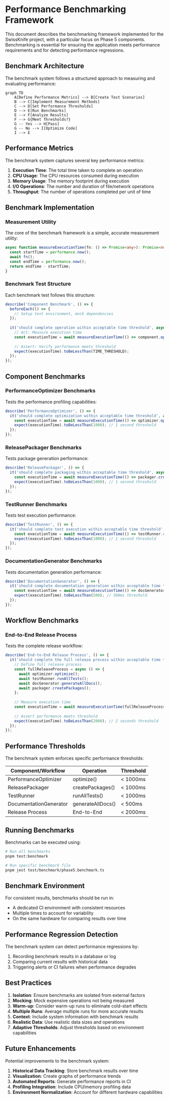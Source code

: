 # Performance Benchmarking Framework

This document describes the benchmarking framework implemented for the SwissKnife project, with a particular focus on Phase 5 components. Benchmarking is essential for ensuring the application meets performance requirements and for detecting performance regressions.

## Benchmark Architecture

The benchmark system follows a structured approach to measuring and evaluating performance:

```mermaid
graph TD
    A[Define Performance Metrics] --> B[Create Test Scenarios]
    B --> C[Implement Measurement Methods]
    C --> D[Set Performance Thresholds]
    D --> E[Run Benchmarks]
    E --> F[Analyze Results]
    F --> G{Meet Thresholds?}
    G -- Yes --> H[Pass]
    G -- No --> I[Optimize Code]
    I --> E
```

## Performance Metrics

The benchmark system captures several key performance metrics:

1. **Execution Time**: The total time taken to complete an operation
2. **CPU Usage**: The CPU resources consumed during execution
3. **Memory Usage**: The memory footprint during execution
4. **I/O Operations**: The number and duration of file/network operations
5. **Throughput**: The number of operations completed per unit of time

## Benchmark Implementation

### Measurement Utility

The core of the benchmark framework is a simple, accurate measurement utility:

```typescript
async function measureExecutionTime(fn: () => Promise<any>): Promise<number> {
  const startTime = performance.now();
  await fn();
  const endTime = performance.now();
  return endTime - startTime;
}
```

### Benchmark Test Structure

Each benchmark test follows this structure:

```typescript
describe('Component Benchmark', () => {
  beforeEach(() => {
    // Setup test environment, mock dependencies
  });
  
  it('should complete operation within acceptable time threshold', async () => {
    // Act: Measure execution time
    const executionTime = await measureExecutionTime(() => component.operation());
    
    // Assert: Verify performance meets threshold
    expect(executionTime).toBeLessThan(TIME_THRESHOLD);
  });
});
```

## Component Benchmarks

### PerformanceOptimizer Benchmarks

Tests the performance profiling capabilities:

```typescript
describe('PerformanceOptimizer', () => {
  it('should complete optimization within acceptable time threshold', async () => {
    const executionTime = await measureExecutionTime(() => optimizer.optimize());
    expect(executionTime).toBeLessThan(1000); // 1 second threshold
  });
});
```

### ReleasePackager Benchmarks

Tests package generation performance:

```typescript
describe('ReleasePackager', () => {
  it('should complete packaging within acceptable time threshold', async () => {
    const executionTime = await measureExecutionTime(() => packager.createPackages());
    expect(executionTime).toBeLessThan(1000); // 1 second threshold
  });
});
```

### TestRunner Benchmarks

Tests test execution performance:

```typescript
describe('TestRunner', () => {
  it('should complete test execution within acceptable time threshold', async () => {
    const executionTime = await measureExecutionTime(() => testRunner.runAllTests());
    expect(executionTime).toBeLessThan(1000); // 1 second threshold
  });
});
```

### DocumentationGenerator Benchmarks

Tests documentation generation performance:

```typescript
describe('DocumentationGenerator', () => {
  it('should complete documentation generation within acceptable time threshold', async () => {
    const executionTime = await measureExecutionTime(() => docGenerator.generateAllDocs());
    expect(executionTime).toBeLessThan(500); // 500ms threshold
  });
});
```

## Workflow Benchmarks

### End-to-End Release Process

Tests the complete release workflow:

```typescript
describe('End-to-End Release Process', () => {
  it('should complete the full release process within acceptable time threshold', async () => {
    // Define full release process
    const fullReleaseProcess = async () => {
      await optimizer.optimize();
      await testRunner.runAllTests();
      await docGenerator.generateAllDocs();
      await packager.createPackages();
    };
    
    // Measure execution time
    const executionTime = await measureExecutionTime(fullReleaseProcess);
    
    // Assert performance meets threshold
    expect(executionTime).toBeLessThan(2000); // 2 seconds threshold
  });
});
```

## Performance Thresholds

The benchmark system enforces specific performance thresholds:

| Component/Workflow | Operation | Threshold |
|--------------------|-----------|-----------|
| PerformanceOptimizer | optimize() | < 1000ms |
| ReleasePackager | createPackages() | < 1000ms |
| TestRunner | runAllTests() | < 1000ms |
| DocumentationGenerator | generateAllDocs() | < 500ms |
| Release Process | End-to-End | < 2000ms |

## Running Benchmarks

Benchmarks can be executed using:

```bash
# Run all benchmarks
pnpm test:benchmark

# Run specific benchmark file
pnpm jest test/benchmark/phase5.benchmark.ts
```

## Benchmark Environment

For consistent results, benchmarks should be run in:
- A dedicated CI environment with consistent resources
- Multiple times to account for variability
- On the same hardware for comparing results over time

## Performance Regression Detection

The benchmark system can detect performance regressions by:

1. Recording benchmark results in a database or log
2. Comparing current results with historical data
3. Triggering alerts or CI failures when performance degrades

## Best Practices

1. **Isolation**: Ensure benchmarks are isolated from external factors
2. **Mocking**: Mock expensive operations not being measured
3. **Warm-up**: Consider warm-up runs to eliminate cold-start effects
4. **Multiple Runs**: Average multiple runs for more accurate results
5. **Context**: Include system information with benchmark results
6. **Realistic Data**: Use realistic data sizes and operations
7. **Adaptive Thresholds**: Adjust thresholds based on environment capabilities

## Future Enhancements

Potential improvements to the benchmark system:

1. **Historical Data Tracking**: Store benchmark results over time
2. **Visualization**: Create graphs of performance trends
3. **Automated Reports**: Generate performance reports in CI
4. **Profiling Integration**: Include CPU/memory profiling data
5. **Environment Normalization**: Account for different hardware capabilities
